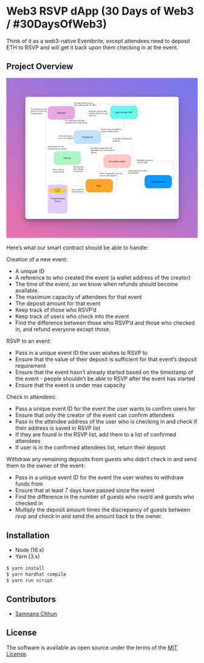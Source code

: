 # Web3 RSVP dApp (30 Days of Web3 / #30DaysOfWeb3)

Think of it as a web3-native Eventbrite, except attendees need to deposit ETH to RSVP and will get it back upon them checking in at the event.

## Project Overview

![Web3 RSVP dApp](./Web3-RSVP-DApp.png?raw=true "Web3 RSVP dApp")

Here’s what our smart contract should be able to handle:

Creation of a new event:

* A unique ID
* A reference to who created the event (a wallet address of the creator)
* The time of the event, so we know when refunds should become available.
* The maximum capacity of attendees for that event
* The deposit amount for that event
* Keep track of those who RSVP’d
* Keep track of users who check into the event
* Find the difference between those who RSVP’d and those who checked in, and refund everyone except those.

RSVP to an event:

* Pass in a unique event ID the user wishes to RSVP to
* Ensure that the value of their deposit is sufficient for that event’s deposit requirement
* Ensure that the event hasn’t already started based on the timestamp of the event - people shouldn’t be able to RSVP after the event has started
* Ensure that the event is under max capacity

Check in attendees:

* Pass a unique event ID for the event the user wants to confirm users for
* Ensure that only the creator of the event can confirm attendees
* Pass in the attendee address of the user who is checking in and check if their address is saved in RSVP list
* If they are found in the RSVP list, add them to a list of confirmed attendees
* If user is in the confirmed attendees list, return their deposit

Withdraw any remaining deposits from guests who didn’t check in and send them to the owner of the event:

* Pass in a unique event ID for the event the user wishes to withdraw funds from
* Ensure that at least 7 days have passed since the event
* Find the difference in the number of guests who rsvp’d and guests who checked in
* Multiply the deposit amount times the discrepancy of guests between rsvp and check in and send the amount back to the owner.


## Installation

* Node (16.x)
* Yarn (3.x)

```shell
$ yarn install
$ yarn hardhat compile
$ yarn run script
```

## Contributors

* [Samnang Chhun](https://twitter.com/SamnangChhun)

## License

The software is available as open source under the terms of the [MIT License](http://opensource.org/licenses/MIT).
